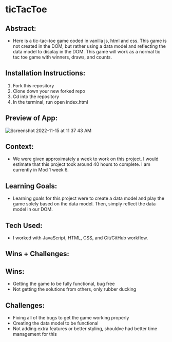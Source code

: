 # ticTacToe


## Abstract:
- Here is a tic-tac-toe game coded in vanilla js, html and css. This game is not created in the DOM, but rather using a data model and reflecting the data model to display in the DOM. This game will work as a normal tic tac toe game with winners, draws, and counts.

## Installation Instructions:
1. Fork this repository
2. Clone down your new forked repo
3. Cd into the repository
4. In the terminal, run open index.html

## Preview of App:
![Screenshot 2022-11-15 at 11 37 43 AM](https://user-images.githubusercontent.com/86252684/201999549-1ca97a45-0780-4d29-97a4-5e50abee3bb6.png)

## Context:
- We were given approximately a week to work on this project. I would estimate that this project took around 40 hours to complete. I am currently in Mod 1 week 6.

## Learning Goals:
- Learning goals for this project were to create a data model and play the game solely based on the data model. Then, simply reflect the data model in our DOM.

## Tech Used:
- I worked with JavaScript, HTML, CSS, and Git/GitHub workflow.

## Wins + Challenges:

## Wins:
- Getting the game to be fully functional, bug free
- Not getting the solutions from others, only rubber ducking

## Challenges:
- Fixing all of the bugs to get the game working properly
- Creating the data model to be functional
- Not adding extra features or better styling, shouldve had better time management for this